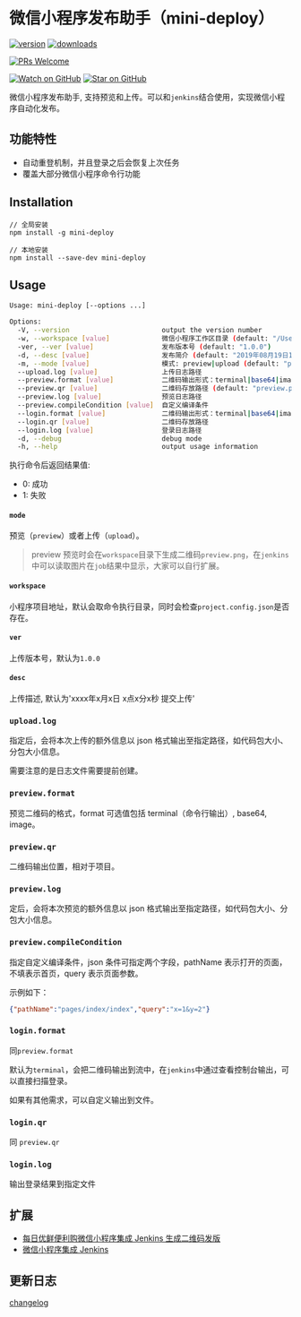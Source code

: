 # 微信小程序发布助手（mini-deploy）

[![version][version-badge]][package]
[![downloads][downloads-badge]][npm-stat]

[![PRs Welcome][prs-badge]][prs]

[![Watch on GitHub][github-watch-badge]][github-watch]
[![Star on GitHub][github-star-badge]][github-star]

微信小程序发布助手, 支持预览和上传。可以和`jenkins`结合使用，实现微信小程序自动化发布。

## 功能特性

- 自动重登机制，并且登录之后会恢复上次任务
- 覆盖大部分微信小程序命令行功能

## Installation

```shell
// 全局安装
npm install -g mini-deploy

// 本地安装
npm install --save-dev mini-deploy
```

## Usage

```sh
Usage: mini-deploy [--options ...]

Options:
  -V, --version                       output the version number
  -w, --workspace [value]             微信小程序工作区目录 (default: "/Users/neo/WorkSpace/deploy-mini")
  -ver, --ver [value]                 发布版本号 (default: "1.0.0")
  -d, --desc [value]                  发布简介 (default: "2019年08月19日13点07分21秒提交上传")
  -m, --mode [value]                  模式: preview|upload (default: "preview")
  --upload.log [value]                上传日志路径
  --preview.format [value]            二维码输出形式：terminal|base64|image (default: "image")
  --preview.qr [value]                二维码存放路径 (default: "preview.png")
  --preview.log [value]               预览日志路径
  --preview.compileCondition [value]  自定义编译条件
  --login.format [value]              二维码输出形式：terminal|base64|image (default: "terminal")
  --login.qr [value]                  二维码存放路径
  --login.log [value]                 登录日志路径
  -d, --debug                         debug mode
  -h, --help                          output usage information
```

执行命令后返回结果值:

- 0: 成功
- 1: 失败

#### `mode`

预览（`preview`）或者上传（`upload`）。

> preview 预览时会在`workspace`目录下生成二维码`preview.png`，在`jenkins`中可以读取图片在`job`结果中显示，大家可以自行扩展。

#### `workspace`

小程序项目地址，默认会取命令执行目录，同时会检查`project.config.json`是否存在。

#### `ver`

上传版本号，默认为`1.0.0`

#### `desc`

上传描述, 默认为'xxxx年x月x日 x点x分x秒 提交上传'

### `upload.log`

指定后，会将本次上传的额外信息以 json 格式输出至指定路径，如代码包大小、分包大小信息。

需要注意的是日志文件需要提前创建。

### `preview.format`

预览二维码的格式，format 可选值包括 terminal（命令行输出）, base64, image。

### `preview.qr`

二维码输出位置，相对于项目。

### `preview.log`

定后，会将本次预览的额外信息以 json 格式输出至指定路径，如代码包大小、分包大小信息。

### `preview.compileCondition`

指定自定义编译条件，json 条件可指定两个字段，pathName 表示打开的页面，不填表示首页，query 表示页面参数。

示例如下：

```json
{"pathName":"pages/index/index","query":"x=1&y=2"}
```

### `login.format`

同`preview.format`

默认为`terminal`，会把二维码输出到流中，在`jenkins`中通过查看控制台输出，可以直接扫描登录。

如果有其他需求，可以自定义输出到文件。

### `login.qr`

同 `preview.qr`

### `login.log`

输出登录结果到指定文件

## 扩展

- [每日优鲜便利购微信小程序集成 Jenkins 生成二维码发版](https://testerhome.com/topics/14913#reply-115145)
- [微信小程序集成 Jenkins](https://segmentfault.com/a/1190000016247970)

## 更新日志

[changelog](./changelog.md)

[dependencyci]: https://dependencyci.com/github/ineo6/mini-deploy
[version-badge]: https://img.shields.io/npm/v/mini-deploy.svg?style=flat-square
[package]: https://www.npmjs.com/package/mini-deploy
[downloads-badge]: https://img.shields.io/npm/dm/mini-deploy.svg?style=flat-square
[npm-stat]: http://npm-stat.com/charts.html?package=mini-deploy&from=2018-10-31
[license-badge]: https://img.shields.io/npm/l/mini-deploy.svg?style=flat-square
[license]: https://github.com/ineo6/mini-deploy/blob/master/LICENSE
[prs-badge]: https://img.shields.io/badge/PRs-welcome-brightgreen.svg?style=flat-square
[prs]: http://makeapullrequest.com
[coc-badge]: htts://img.shields.io/badge/code%20of-conduct-ff69b4.svg?style=flat-square
[github-watch-badge]: https://img.shields.io/github/watchers/ineo6/mini-deploy.svg?style=social
[github-watch]: https://github.com/ineo6/mini-deploy/watchers
[github-star-badge]: https://img.shields.io/github/stars/ineo6/mini-deploy.svg?style=social
[github-star]: https://github.com/ineo6/mini-deploy/stargazers
